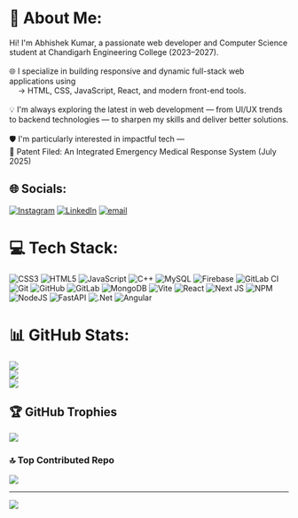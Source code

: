 # 💫 About Me:
Hi! I'm Abhishek Kumar, a passionate web developer and Computer Science student at Chandigarh Engineering College (2023–2027).<br><br>🌐 I specialize in building responsive and dynamic full-stack web applications using<br>    → HTML, CSS, JavaScript, React, and modern front-end tools.<br><br>💡 I'm always exploring the latest in web development — from UI/UX trends to backend technologies — to sharpen my skills and deliver better solutions.<br><br>🛡️ I'm particularly interested in impactful tech —<br>📄 Patent Filed: An Integrated Emergency Medical Response System (July 2025)


## 🌐 Socials:
[![Instagram](https://img.shields.io/badge/Instagram-%23E4405F.svg?logo=Instagram&logoColor=white)](https://instagram.com/abhi__13.02?utm_source=qr&igsh=YXdpb2hsM2xjZmVu ) [![LinkedIn](https://img.shields.io/badge/LinkedIn-%230077B5.svg?logo=linkedin&logoColor=white)](https://linkedin.com/in/abhishek-kumar-814011242/) [![email](https://img.shields.io/badge/Email-D14836?logo=gmail&logoColor=white)](mailto:abhishekkumarcgc@gmail.com) 

# 💻 Tech Stack:
![CSS3](https://img.shields.io/badge/css3-%231572B6.svg?style=for-the-badge&logo=css3&logoColor=white) ![HTML5](https://img.shields.io/badge/html5-%23E34F26.svg?style=for-the-badge&logo=html5&logoColor=white) ![JavaScript](https://img.shields.io/badge/javascript-%23323330.svg?style=for-the-badge&logo=javascript&logoColor=%23F7DF1E) ![C++](https://img.shields.io/badge/c++-%2300599C.svg?style=for-the-badge&logo=c%2B%2B&logoColor=white) ![MySQL](https://img.shields.io/badge/mysql-4479A1.svg?style=for-the-badge&logo=mysql&logoColor=white) ![Firebase](https://img.shields.io/badge/firebase-a08021?style=for-the-badge&logo=firebase&logoColor=ffcd34) ![GitLab CI](https://img.shields.io/badge/gitlab%20CI-%23181717.svg?style=for-the-badge&logo=gitlab&logoColor=white) ![Git](https://img.shields.io/badge/git-%23F05033.svg?style=for-the-badge&logo=git&logoColor=white) ![GitHub](https://img.shields.io/badge/github-%23121011.svg?style=for-the-badge&logo=github&logoColor=white) ![GitLab](https://img.shields.io/badge/gitlab-%23181717.svg?style=for-the-badge&logo=gitlab&logoColor=white) ![MongoDB](https://img.shields.io/badge/MongoDB-%234ea94b.svg?style=for-the-badge&logo=mongodb&logoColor=white) ![Vite](https://img.shields.io/badge/vite-%23646CFF.svg?style=for-the-badge&logo=vite&logoColor=white) ![React](https://img.shields.io/badge/react-%2320232a.svg?style=for-the-badge&logo=react&logoColor=%2361DAFB) ![Next JS](https://img.shields.io/badge/Next-black?style=for-the-badge&logo=next.js&logoColor=white) ![NPM](https://img.shields.io/badge/NPM-%23CB3837.svg?style=for-the-badge&logo=npm&logoColor=white) ![NodeJS](https://img.shields.io/badge/node.js-6DA55F?style=for-the-badge&logo=node.js&logoColor=white) ![FastAPI](https://img.shields.io/badge/FastAPI-005571?style=for-the-badge&logo=fastapi) ![.Net](https://img.shields.io/badge/.NET-5C2D91?style=for-the-badge&logo=.net&logoColor=white) ![Angular](https://img.shields.io/badge/angular-%23DD0031.svg?style=for-the-badge&logo=angular&logoColor=white)
# 📊 GitHub Stats:
![](https://github-readme-stats.vercel.app/api?username=Abhi13082005&theme=dark&hide_border=false&include_all_commits=true&count_private=false)<br/>
![](https://nirzak-streak-stats.vercel.app/?user=Abhi13082005&theme=dark&hide_border=false)<br/>
![](https://github-readme-stats.vercel.app/api/top-langs/?username=Abhi13082005&theme=dark&hide_border=false&include_all_commits=true&count_private=false&layout=compact)

## 🏆 GitHub Trophies
![](https://github-profile-trophy.vercel.app/?username=Abhi13082005&theme=radical&no-frame=false&no-bg=true&margin-w=4)

### 🔝 Top Contributed Repo
![](https://github-contributor-stats.vercel.app/api?username=Abhi13082005&limit=5&theme=dark&combine_all_yearly_contributions=true)

---
[![](https://visitcount.itsvg.in/api?id=Abhi13082005&icon=0&color=0)](https://visitcount.itsvg.in)

<!-- Proudly created with GPRM ( https://gprm.itsvg.in ) -->
